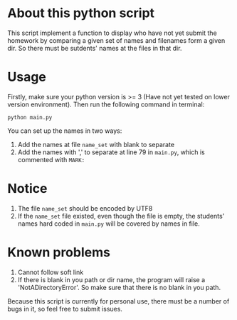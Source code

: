 # About this python script
This script implement a function to display who have not yet submit the homework by comparing a given set of names and filenames form a given dir. So there must be sutdents' names at the files in that dir. 

# Usage
Firstly, make sure your python version is >= 3 (Have not yet tested on lower version environment).
Then run the following command in terminal:
```shell
python main.py
```
You can set up the names in two ways:
1. Add the names at file `name_set` with blank to separate
2. Add the names with ',' to separate at line 79 in `main.py`, which is commented with `MARK: `

# Notice
1. The file `name_set` should be encoded by UTF8
2. If the `name_set` file existed, even though the file is empty, the students' names hard coded in `main.py` will be covered by names in file.

# Known problems
1. Cannot follow soft link
2. If there is blank in you path or dir name, the program will raise a 'NotADirectoryError'. So make sure that there is no blank in you path.

Because this script is currently for personal use, there must be a number of bugs in it, so feel free to submit issues. 


